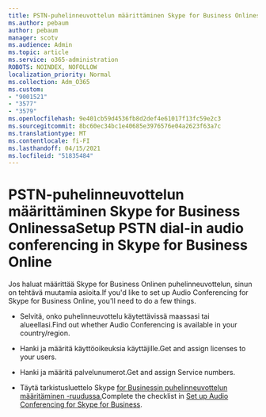```yaml
---
title: PSTN-puhelinneuvottelun määrittäminen Skype for Business Onlinessa
ms.author: pebaum
author: pebaum
manager: scotv
ms.audience: Admin
ms.topic: article
ms.service: o365-administration
ROBOTS: NOINDEX, NOFOLLOW
localization_priority: Normal
ms.collection: Adm_O365
ms.custom:
- "9001521"
- "3577"
- "3579"
ms.openlocfilehash: 9e401cb59d4536fb8d2def4e61017f13fc59e2c3
ms.sourcegitcommit: 8bc60ec34bc1e40685e3976576e04a2623f63a7c
ms.translationtype: MT
ms.contentlocale: fi-FI
ms.lasthandoff: 04/15/2021
ms.locfileid: "51835484"
---
```

# <a name="setup-pstn-dial-in-audio-conferencing-in-skype-for-business-online"></a><span data-ttu-id="c3030-102">PSTN-puhelinneuvottelun määrittäminen Skype for Business Onlinessa</span><span class="sxs-lookup"><span data-stu-id="c3030-102">Setup PSTN dial-in audio conferencing in Skype for Business Online</span></span>

<span data-ttu-id="c3030-103">Jos haluat määrittää Skype for Business Onlinen puhelinneuvottelun, sinun on tehtävä muutamia asioita.</span><span class="sxs-lookup"><span data-stu-id="c3030-103">If you'd like to set up Audio Conferencing for Skype for Business Online, you'll need to do a few things.</span></span> 

- <span data-ttu-id="c3030-104">Selvitä, onko puhelinneuvottelu käytettävissä maassasi tai alueellasi.</span><span class="sxs-lookup"><span data-stu-id="c3030-104">Find out whether Audio Conferencing is available in your country/region.</span></span>

- <span data-ttu-id="c3030-105">Hanki ja määritä käyttöoikeuksia käyttäjille.</span><span class="sxs-lookup"><span data-stu-id="c3030-105">Get and assign licenses to your users.</span></span>

- <span data-ttu-id="c3030-106">Hanki ja määritä palvelunumerot.</span><span class="sxs-lookup"><span data-stu-id="c3030-106">Get and assign Service numbers.</span></span>

- <span data-ttu-id="c3030-107">Täytä tarkistusluettelo Skype [for Businessin puhelinneuvottelun määritäminen -ruudussa.](https://docs.microsoft.com/SkypeForBusiness/audio-conferencing-in-office-365/set-up-audio-conferencing)</span><span class="sxs-lookup"><span data-stu-id="c3030-107">Complete the checklist in [Set up Audio Conferencing for Skype for Business](https://docs.microsoft.com/SkypeForBusiness/audio-conferencing-in-office-365/set-up-audio-conferencing).</span></span>
